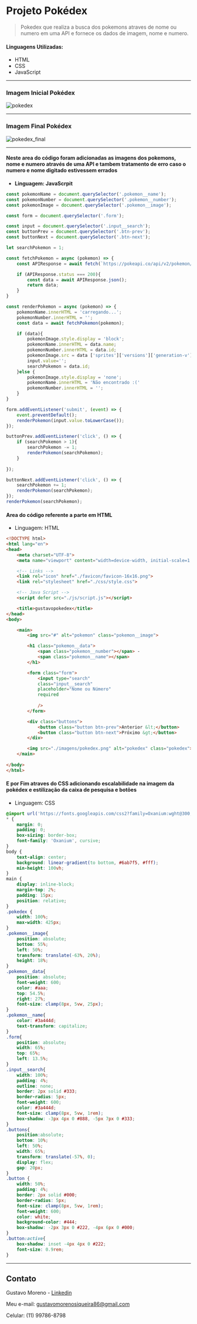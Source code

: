 # Projeto Pokédex
>Pokedex que realiza a busca dos pokemons atraves de nome ou numero em uma API e fornece os dados de imagem, nome e numero. 

#### Linguagens Utilizadas: 
- HTML
- CSS
- JavaScript
---

### Imagem Inicial Pokédex
![pokedex](imagens/pokedex.png)

---
### Imagem Final Pokédex
![pokedex_final](imagens/pokedex.final.PNG)

---
#### Neste area do código foram adicionadas as imagens dos pokemons, nome e numero através de uma API e  tambem tratamento de erro caso o numero e nome digitado estivessem errados
- **Linguagem: JavaScrpit**
```js
const pokemonName = document.querySelector('.pokemon__name');
const pokemonNumber = document.querySelector('.pokemon__number');
const pokemonImage = document.querySelector('.pokemon__image');

const form = document.querySelector('.form');

const input = document.querySelector('.input__search');
const buttonPrev = document.querySelector('.btn-prev');
const buttonNext = document.querySelector('.btn-next');

let searchPokemon = 1;

const fetchPokemon = async (pokemon) => {
    const APIResponse = await fetch(`https://pokeapi.co/api/v2/pokemon/${pokemon}`);

    if (APIResponse.status === 200){
        const data = await APIResponse.json();
        return data;
    }
}

const renderPokemon = async (pokemon) => {
    pokemonName.innerHTML = 'carregando...';
    pokemonNumber.innerHTML = '';
    const data = await fetchPokemon(pokemon);

    if (data){
        pokemonImage.style.display = 'block';
        pokemonName.innerHTML = data.name;
        pokemonNumber.innerHTML = data.id;
        pokemonImage.src = data ['sprites']['versions']['generation-v']['black-white']['animated']['front_default'];
        input.value='';
        searchPokemon = data.id;
    }else {
        pokemonImage.style.display = 'none';
        pokemonName.innerHTML = 'Não encontrado :('
        pokemonNumber.innerHTML = '';
    }
}

form.addEventListener('submit', (event) => {
    event.preventDefault();
    renderPokemon(input.value.toLowerCase());
});

buttonPrev.addEventListener('click', () => {
    if (searchPokemon > 1){
        searchPokemon -= 1;
        renderPokemon(searchPokemon);
    }
    
});

buttonNext.addEventListener('click', () => {
    searchPokemon += 1;
    renderPokemon(searchPokemon);
});
renderPokemon(searchPokemon);
```
#### Area do código referente a parte em HTML
- Linguagem: HTML
```HTML
<!DOCTYPE html>
<html lang="en">
<head>
    <meta charset="UTF-8">
    <meta name="viewport" content="width=device-width, initial-scale=1.0">

    <!-- Links -->
    <link rel="icon" href="./favicon/favicon-16x16.png">
    <link rel="stylesheet" href="./css/style.css">

    <!-- Java Script -->
    <script defer src="./js/script.js"></script>

    <title>gustavopokedex</title>
</head>
<body>

    <main>
        <img src="#" alt="pokemon" class="pokemon__image">

        <h1 class="pokemon__data">
            <span class="pokemon__number"></span> -
            <span class="pokemon__name"></span>
        </h1>

        <form class="form">
            <input type="search"
            class="input__search"
            placeholder="Nome ou Número"
            required
            
            />
        </form>

        <div class="buttons">
            <button class="button btn-prev">Anterior &lt;</button>
            <button class="button btn-next">Próximo &gt;</button>
        </div>

        <img src="./imagens/pokedex.png" alt="pokedex" class="pokedex">
    </main>
    
</body>
</html>
```
#### E por Fim atraves do CSS adicionando escalabilidade na imagem da pokédex e estilização da caixa de pesquisa e botões
- Linguagem: CSS
```CSS
@import url('https://fonts.googleapis.com/css2?family=Oxanium:wght@300;400;500;600;700;800&display=swap');
* {
    margin: 0;
    padding: 0;
    box-sizing: border-box;
    font-family: 'Oxanium', cursive;
}
body {
    text-align: center;
    background: linear-gradient(to bottom, #6ab7f5, #fff);
    min-height: 100vh;
}
main {
    display: inline-block;
    margin-top: 2%;
    padding: 15px;
    position: relative;
}
.pokedex {
    width: 100%;
    max-width: 425px;
}
.pokemon__image{
    position: absolute;
    bottom: 55%;
    left: 50%;
    transform: translate(-63%, 20%);
    height: 18%;
}
.pokemon__data{
    position: absolute;
    font-weight: 600;
    color: #aaa;
    top: 54.5%;
    right: 27%;
    font-size: clamp(8px, 5vw, 25px);
}
.pokemon__name{
    color: #3a444d;
    text-transform: capitalize;
}
.form{
    position: absolute;
    width: 65%;
    top: 65%;
    left: 13.5%;
}
.input__search{
    width: 100%;
    padding: 4%;
    outline: none;
    border: 2px solid #333;
    border-radius: 5px;
    font-weight: 600;
    color: #3a444d;
    font-size: clamp(8px, 5vw, 1rem);
    box-shadow: -3px 4px 0 #888, -5px 7px 0 #333;
}
.buttons{
    position:absolute;
    bottom: 10%;
    left: 50%;
    width: 65%;
    transform: translate(-57%, 0);
    display: flex;
    gap: 20px;
}
.button {
    width: 50%;
    padding: 4%;
    border: 2px solid #000;
    border-radius: 5px;
    font-size: clamp(8px, 5vw, 1rem);
    font-weight: 600;
    color: white;
    background-color: #444;
    box-shadow: -2px 3px 0 #222, -4px 6px 0 #000;
}
.button:active{
    box-shadow: inset -4px 4px 0 #222;
    font-size: 0.9rem;
}
```
---
## Contato 

Gustavo Moreno - [Linkedin](https://www.linkedin.com/in/gustavo-moreno-5803a0229)

Meu e-mail: gustavomorenosiqueira86@gmail.com

Celular: (11) 99786-8798


